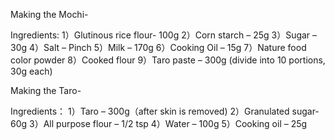 Making the Mochi-

Ingredients:
1）Glutinous rice flour- 100g
2）Corn starch – 25g
3）Sugar – 30g
4）Salt – Pinch
5）Milk – 170g
6）Cooking Oil – 15g
7）Nature food color powder 
8）Cooked flour
9）Taro paste – 300g (divide into 10 portions, 30g each)


Making the Taro-

Ingredients：
1）Taro – 300g（after skin is removed)
2）Granulated sugar- 60g
3）All purpose flour – 1/2 tsp
4）Water – 100g
5）Cooking oil – 25g
